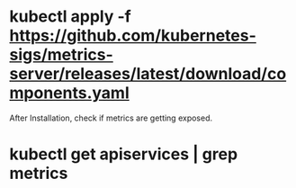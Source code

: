 # kubectl apply -f https://github.com/kubernetes-sigs/metrics-server/releases/latest/download/components.yaml

After Installation, check if metrics are getting exposed.
# kubectl get apiservices | grep metrics
